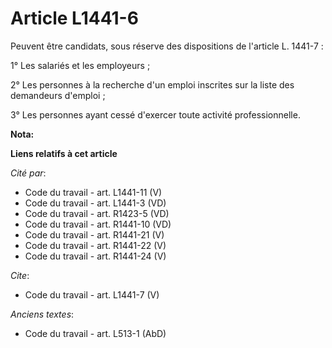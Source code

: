 # Article L1441-6

Peuvent être candidats, sous réserve des dispositions de l'article L. 1441-7 : 

1° Les salariés et les employeurs ; 

2° Les personnes à la recherche d'un emploi inscrites sur la liste des demandeurs d'emploi ; 

3° Les personnes ayant cessé d'exercer toute activité professionnelle.

**Nota:**



**Liens relatifs à cet article**

_Cité par_:

  - Code du travail - art. L1441-11 (V)
  - Code du travail - art. L1441-3 (VD)
  - Code du travail - art. R1423-5 (VD)
  - Code du travail - art. R1441-10 (VD)
  - Code du travail - art. R1441-21 (V)
  - Code du travail - art. R1441-22 (V)
  - Code du travail - art. R1441-24 (V)

_Cite_:

  - Code du travail - art. L1441-7 (V)

_Anciens textes_:

  - Code du travail - art. L513-1 (AbD)

